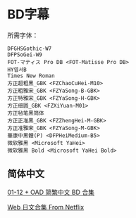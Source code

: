 # BD字幕

所需字体：
```
DFGHSGothic-W7
DFPSoGei-W9
FOT-マティス Pro DB <FOT-Matisse Pro DB>
HY엽서B
Times New Roman
方正超粗黑_GBK <FZChaoCuHei-M10>
方正粗雅宋_GBK <FZYaSong-B-GBK>
方正特雅宋_GBK <FZYaSong-H-GBK>
方正细圆_GBK <FZXiYuan-M01>
方正毡笔黑简体
方正正准黑_GBK <FZZhengHei-M-GBK>
方正准雅宋_GBK <FZYaSong-M-GBK>
華康中黑體(P) <DFPHeiMedium-B5>
微软雅黑 <Microsoft YaHei>
微软雅黑 Bold <Microsoft YaHei Bold>
```

## 简体中文

[01-12 + OAD 简繁中文 BD 合集](https://github.com/Nekomoekissaten-SUB/Nekomoekissaten-Storage/releases/download/subtitle_pkg/Kekkai-Sensen-Beyond_BD_zho.7z)

[Web 日文合集 From Netflix](https://github.com/Nekomoekissaten-SUB/Nekomoekissaten-Storage/releases/download/subtitle_jpn/Kekkai-Sensen-Beyond_jpn_NFLX.7z)
